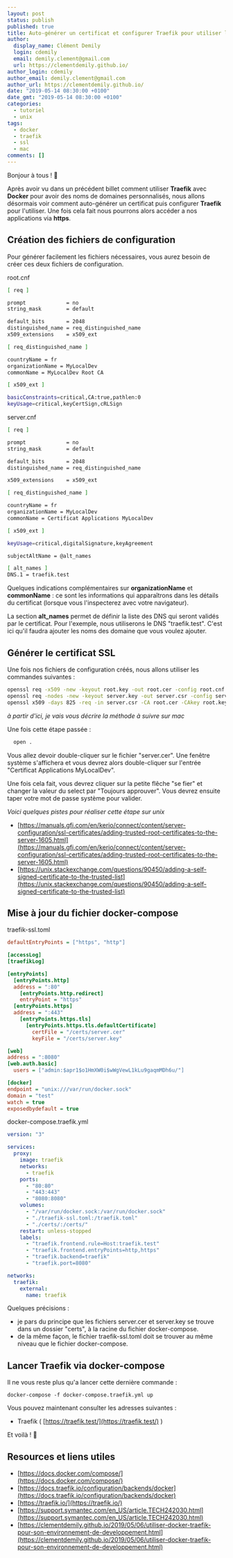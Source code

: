 ```yaml
---
layout: post
status: publish
published: true
title: Auto-générer un certificat et configurer Traefik pour utiliser le SSL en Local 🔐
author:
  display_name: Clément Demily
  login: cdemily
  email: demily.clement@gmail.com
  url: https://clementdemily.github.io/
author_login: cdemily
author_email: demily.clement@gmail.com
author_url: https://clementdemily.github.io/
date: "2019-05-14 08:30:00 +0100"
date_gmt: "2019-05-14 08:30:00 +0100"
categories:
  - tutoriel
  - unix
tags:
  - docker
  - traefik
  - ssl
  - mac
comments: []
---
```


Bonjour à tous ! 👋

Après avoir vu dans un précédent billet comment utiliser **Traefik** avec **Docker** pour avoir des noms de domaines personnalisés, nous allons désormais voir comment auto-générer un certificat puis configurer **Traefik** pour l'utiliser. Une fois cela fait nous pourrons alors accéder a nos applications via **https**.


## Création des fichiers de configuration

Pour générer facilement les fichiers nécessaires, vous aurez besoin de créer ces deux fichiers de configuration.

root.cnf
```bash
[ req ]

prompt             = no
string_mask        = default

default_bits       = 2048
distinguished_name = req_distinguished_name
x509_extensions    = x509_ext

[ req_distinguished_name ]

countryName = fr
organizationName = MyLocalDev
commonName = MyLocalDev Root CA

[ x509_ext ]

basicConstraints=critical,CA:true,pathlen:0
keyUsage=critical,keyCertSign,cRLSign
```

server.cnf

```bash
[ req ]

prompt             = no
string_mask        = default

default_bits       = 2048
distinguished_name = req_distinguished_name

x509_extensions    = x509_ext

[ req_distinguished_name ]

countryName = fr
organizationName = MyLocalDev
commonName = Certificat Applications MyLocalDev

[ x509_ext ]

keyUsage=critical,digitalSignature,keyAgreement

subjectAltName = @alt_names

[ alt_names ]
DNS.1 = traefik.test
```

Quelques indications complémentaires sur **organizationName** et **commonName** : ce sont les informations qui apparaîtrons dans les détails du certificat (lorsque vous l'inspecterez avec votre navigateur).

La section **alt_names** permet de définir la liste des DNS qui seront validés par le certificat. Pour l'exemple, nous utiliserons le DNS "traefik.test". C'est ici qu'il faudra ajouter les noms des domaine que vous voulez ajouter.


## Générer le certificat SSL

Une fois nos fichiers de configuration créés, nous allons utiliser les commandes suivantes :

```bash
openssl req -x509 -new -keyout root.key -out root.cer -config root.cnf
openssl req -nodes -new -keyout server.key -out server.csr -config server.cnf
openssl x509 -days 825 -req -in server.csr -CA root.cer -CAkey root.key -set_serial 123 -out server.cer -extfile server.cnf -extensions x509_ext
```

_à partir d'ici, je vais vous décrire la méthode à suivre sur mac_

Une fois cette étape passée :

```bash
  open .
```

Vous allez devoir double-cliquer sur le fichier "server.cer". Une fenêtre système s'affichera et vous devrez alors double-cliquer sur l'entrée "Certificat Applications MyLocalDev".

Une fois cela fait, vous devrez cliquer sur la petite flêche "se fier" et changer la valeur du select par "Toujours approuver". Vous devrez ensuite taper votre mot de passe système pour valider.

_Voici quelques pistes pour réaliser cette étape sur unix_

- [https://manuals.gfi.com/en/kerio/connect/content/server-configuration/ssl-certificates/adding-trusted-root-certificates-to-the-server-1605.html](https://manuals.gfi.com/en/kerio/connect/content/server-configuration/ssl-certificates/adding-trusted-root-certificates-to-the-server-1605.html)
- [https://unix.stackexchange.com/questions/90450/adding-a-self-signed-certificate-to-the-trusted-list](https://unix.stackexchange.com/questions/90450/adding-a-self-signed-certificate-to-the-trusted-list)

## Mise à jour du fichier docker-compose

traefik-ssl.toml

```ini
defaultEntryPoints = ["https", "http"]

[accessLog]
[traefikLog]

[entryPoints]
  [entryPoints.http]
  address = ":80"
    [entryPoints.http.redirect]
    entryPoint = "https"
  [entryPoints.https]
  address = ":443"
    [entryPoints.https.tls]
      [entryPoints.https.tls.defaultCertificate]
        certFile = "/certs/server.cer"
        keyFile = "/certs/server.key"

[web]
address = ":8080"
[web.auth.basic]
  users = ["admin:$apr1$o1HmXW0i$wWgVewL1kLu9gaqmMDh6u/"]

[docker]
endpoint = "unix:///var/run/docker.sock"
domain = "test"
watch = true
exposedbydefault = true
```

docker-compose.traefik.yml
```yaml
version: "3"

services:
  proxy:
    image: traefik
    networks:
      - traefik
    ports:
      - "80:80"
      - "443:443"
      - "8080:8080"
    volumes:
      - "/var/run/docker.sock:/var/run/docker.sock"
      - "./traefik-ssl.toml:/traefik.toml"
      - "./certs/:/certs/"
    restart: unless-stopped
    labels:
      - "traefik.frontend.rule=Host:traefik.test"
      - "traefik.frontend.entryPoints=http,https"
      - "traefik.backend=traefik"
      - "traefik.port=8080"

networks:
  traefik:
    external:
      name: traefik
```

Quelques précisions : 
- je pars du principe que les fichiers server.cer et server.key se trouve dans un dossier "certs", à la racine du fichier docker-compose. 
- de la même façon, le fichier traefik-ssl.toml doit se trouver au même niveau que le fichier docker-compose.


## Lancer Traefik via docker-compose

Il ne vous reste plus qu'a lancer cette dernière commande :

`docker-compose -f docker-compose.traefik.yml up`

Vous pouvez maintenant consulter les adresses suivantes :

- Traefik ( [https://traefik.test/](https://traefik.test/) )

Et voilà ! 👏

## Resources et liens utiles

- [https://docs.docker.com/compose/](https://docs.docker.com/compose/)
- [https://docs.traefik.io/configuration/backends/docker](https://docs.traefik.io/configuration/backends/docker)
- [https://traefik.io/](https://traefik.io/)
- [https://support.symantec.com/en_US/article.TECH242030.html](https://support.symantec.com/en_US/article.TECH242030.html)
- [https://clementdemily.github.io/2019/05/06/utiliser-docker-traefik-pour-son-environnement-de-developpement.html](https://clementdemily.github.io/2019/05/06/utiliser-docker-traefik-pour-son-environnement-de-developpement.html)
